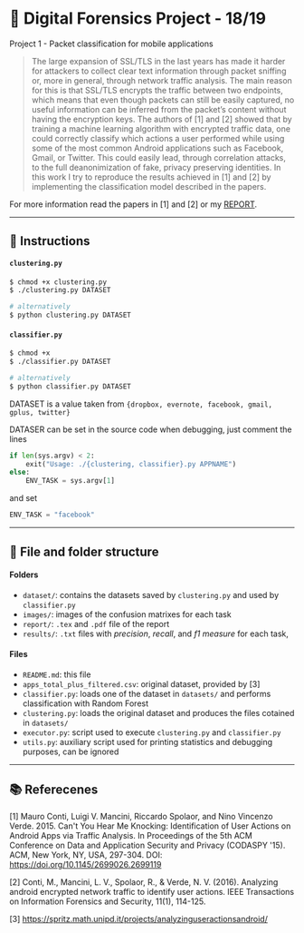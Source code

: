 # :microscope: Digital Forensics Project - 18/19
Project 1 - Packet classification for mobile applications

> The large expansion of SSL/TLS in the last years has made it harder
for attackers to collect clear text information through packet sniffing or,
more in general, through network traffic analysis. The main reason for this
is that SSL/TLS encrypts the traffic between two endpoints, which means
that even though packets can still be easily captured, no useful information
can be inferred from the packet’s content without having the encryption
keys.
> The authors of [1] and [2] showed that by training a machine learning
algorithm with encrypted traffic data, one could correctly classify which
actions a user performed while using some of the most common Android
applications such as Facebook, Gmail, or Twitter. This could easily lead,
through correlation attacks, to the full deanonimization of fake, privacy
preserving identities.
> In this work I try to reproduce the results achieved in [1] and [2] by
implementing the classification model described in the papers.

For more information read the papers in \[1\] and \[2\] or my [REPORT](report/main.pdf).
___

## :notebook_with_decorative_cover: Instructions

#### `clustering.py`

```bash
$ chmod +x clustering.py
$ ./clustering.py DATASET

# alternatively
$ python clustering.py DATASET
```

#### `classifier.py`

```bash
$ chmod +x 
$ ./classifier.py DATASET

# alternatively
$ python classifier.py DATASET

```

DATASET is a value taken from `{dropbox, evernote, facebook, gmail, gplus, twitter}`

DATASER can be set in the source code when debugging, just comment the lines

```python
if len(sys.argv) < 2:
    exit("Usage: ./{clustering, classifier}.py APPNAME")
else:
    ENV_TASK = sys.argv[1]
```

 and set 

```python
ENV_TASK = "facebook"
```
___

## :open_file_folder: File and folder structure

#### Folders

- `dataset/`: contains the datasets saved by `clustering.py` and used by `classifier.py`
- `images/`: images of the confusion matrixes for each task
- `report/`: `.tex` and `.pdf` file of the report
- `results/`: `.txt` files with *precision*, *recall*, and *f1 measure* for each task,



#### Files

- `README.md`: this file
- `apps_total_plus_filtered.csv`: original dataset, provided by [3]
- `classifier.py`: loads one of the dataset in  `datasets/` and performs classification with Random Forest
- `clustering.py`: loads the original dataset and produces the files cotained in `datasets/`
- `executor.py`: script used to execute `clustering.py` and `classifier.py`
- `utils.py`:  auxiliary script used for printing statistics and debugging purposes, can be ignored



____

## :books: Referecenes

[1] Mauro Conti, Luigi V. Mancini, Riccardo Spolaor, and Nino Vincenzo Verde. 2015. Can't You Hear Me Knocking: Identification of User Actions on Android Apps via Traffic Analysis. In Proceedings of the 5th ACM Conference on Data and Application Security and Privacy (CODASPY '15). ACM, New York, NY, USA, 297-304. DOI: https://doi.org/10.1145/2699026.2699119

[2] Conti, M., Mancini, L. V., Spolaor, R., \& Verde, N. V. (2016). Analyzing android encrypted network traffic to identify user actions. IEEE Transactions on Information Forensics and Security, 11(1), 114-125.

[3] https://spritz.math.unipd.it/projects/analyzinguseractionsandroid/
